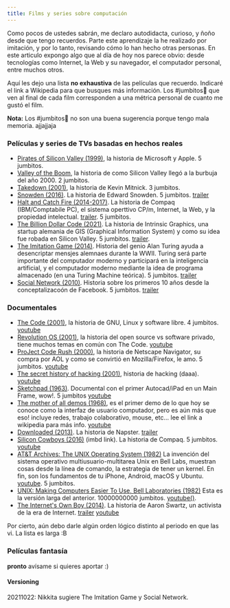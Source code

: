 ```yaml
---
title: Films y series sobre computación
---
```


Como pocos de ustedes sabrán, me declaro autodidacta, curioso, y ñoño desde que tengo recuerdos. Parte este aprendizaje la he realizado por imitación, y por lo tanto, revisando cómo lo han hecho otras personas. En este articulo expongo algo que al día de hoy nos parece obvio: desde tecnologías como Internet, la Web y su navegador, el computador personal, entre muchos otros.

Aquí les dejo una lista **no exhaustiva** de las películas que recuerdo. Indicaré el link a Wikipedia para que busques más información. Los 
\#jumbitos🐘 que ven al final de cada film corresponden a una métrica personal de cuanto me gustó el film. 


**Nota:** Los \#jumbitos🐘 no son una buena sugerencia porque tengo mala memoria. ajjajjaja


### Películas y series de TVs basadas en hechos reales
- [Pirates of Silicon Valley (1999)](https://en.wikipedia.org/wiki/Pirates_of_Silicon_Valley), la historia de Microsoft y Apple. 5 jumbitos. 
- [Valley of the Boom](https://en.wikipedia.org/wiki/Valley_of_the_Boom), la historia de como Silicon Valley llegó a la burbuja del año 2000. 2 jumbitos.
- [Takedown (2001)](https://en.wikipedia.org/wiki/Track_Down), la historia de Kevin Mitnick. 3 jumbitos.
- [Snowden (2016)](https://en.wikipedia.org/wiki/Snowden_(film)). La historia de Edward Snowden. 5 jumbitos. [trailer](https://www.youtube.com/watch?v=QlSAiI3xMh4)
- [Halt and Catch Fire (2014-2017)](https://en.wikipedia.org/wiki/Halt_and_Catch_Fire_(TV_series)). La historia de Compaq (IBM/Comptabile PC), el sistema operttivo CP/m, Internet, la Web, y la propiedad intelectual. [trailer](https://www.youtube.com/watch?v=pWrioRji60A). 5 jumbitos.
- [The Billion Dollar Code (2021)](https://en.wikipedia.org/wiki/The_Billion_Dollar_Code). La historia de Intrinsic Graphics, una startup alemania de GIS (Graphical Information System) y como su idea fue robada en Silicon Valley. 5 jumbitos. [trailer](https://www.youtube.com/watch?v=iDvPvqImb-4).
- [The Imitation Game (2014)](https://en.wikipedia.org/wiki/The_Imitation_Game). Historia del genio  Alan Turing ayuda a desencriptar mensjes alemnaes durante la WWII. Turing será parte importante del computador moderno y participará en la inteligencia artificial, y el computador moderno mediante la idea de programa almacenado (en una Turing Machine teórica). 5 jumbitos. [trailer](https://www.youtube.com/watch?v=j2jRs4EAvWM)
- [Social Network (2010)](https://en.wikipedia.org/wiki/The_Imitation_Game). Historia sobre los primeros 10 años desde la conceptalizacoón de Facebook. 5 jumbitos. [trailer](https://www.youtube.com/watch?v=lB95KLmpLR4)


### Documentales
- [The Code (2001)](https://en.wikipedia.org/wiki/The_Code_(2001_film)), la historia de GNU, Linux y software libre. 4 jumbitos. [youtube](https://www.youtube.com/watch?v=Gl3a9fAJ4OQ)
- [Revolution OS (2001)](https://en.wikipedia.org/wiki/Revolution_OS), la historia del open source vs software privado, tiene muchos temas en común con The Code. [youtube](https://www.youtube.com/watch?v=GsHh2wfy_-4)
- [ProJect Code Rush (2000)](https://en.wikipedia.org/wiki/Code_Rush), la historia de Netscape Navigator, su compra por AOL y como se convirtió en Mozilla/Firefox, le amo. 5 jumbitos. [youtube](https://www.youtube.com/watch?v=u404SLJj7ig)
- [The secret history of hacking (2001)](https://en.wikipedia.org/wiki/The_Secret_History_of_Hacking), historia de hacking (daaa). [youtube](https://www.youtube.com/watch?v=PUf1d-GuK0Q)
- [Sketchpad (1963)](https://en.wikipedia.org/wiki/Sketchpad). Documental con el primer Autocad/iPad en un Main Frame, wow!. 5 jumbitos [youtube](https://www.youtube.com/watch?v=6orsmFndx_o)
- [The mother of all demos (1968)](https://en.wikipedia.org/wiki/The_Mother_of_All_Demos), es el primer demo de lo que hoy se conoce como la interfaz de usuario computador, pero es aún más que eso! incluye redes, trabajo colaborativo, mouse, etc... lee el link a wikipedia para más info. [youtube](https://www.youtube.com/watch?v=yJDv-zdhzMY)
- [Downloaded (2013)](https://en.wikipedia.org/wiki/Downloaded_(film)). La historia de Napster. [trailer](https://www.youtube.com/watch?v=kSZqkn9hT5w)
- [Silicon Cowboys (2016)](https://www.imdb.com/title/tt4938484/) (imbd link). La historia de Compaq. 5 jumbitos. [youtube](https://www.youtube.com/watch?v=9TlIS1J7qCY)
- [AT&T Archives: The UNIX Operating System (1982)](https://www.youtube.com/watch?v=tc4ROCJYbm0) La invención del sistema operativo multiusuario-multitarea Unix en Bell Labs, muestran cosas desde la línea de comando, la estrategia de tener un kernel. En fin, son los fundamentos de tu iPhone, Android, macOS y Ubuntu. [youtube](https://www.youtube.com/watch?v=tc4ROCJYbm0). 5 jumbitos.
- [UNIX: Making Computers Easier To Use, Bell Laboratories (1982)](https://www.youtube.com/watch?v=XvDZLjaCJuw) Esta es la versión larga del anterior. 10000000000 jumbitos. [youtube()](https://www.youtube.com/watch?v=XvDZLjaCJuw).
- [The Internet's Own Boy (2014)](https://en.wikipedia.org/wiki/The_Internet%27s_Own_Boy). La historia de Aaron Swartz, un activista de la era de Internet. [trailer](https://www.youtube.com/watch?v=o-PT1AZSdHQ) [youtube](https://www.youtube.com/watch?v=3Q6Fzbgs_Lg)


Por cierto, aún debo darle algún orden lógico distinto al periodo en que las vi. La lista es larga :B

### Películas fantasía

**pronto** avísame si quieres aportar :)



#### Versioning
20211022: Nikkita sugiere The Imitation Game y Social Network.
